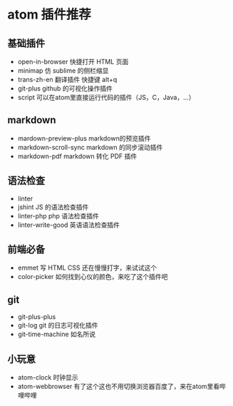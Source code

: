 # atom 插件推荐

## 基础插件
+ open-in-browser 快捷打开 HTML 页面
+ minimap 仿 sublime 的侧栏缩显
+ trans-zh-en 翻译插件 快捷键 alt+q
+ git-plus github 的可视化操作插件
+ script 可以在atom里直接运行代码的插件（JS，C，Java，...）

## markdown
+ mardown-preview-plus markdown的预览插件
+ markdown-scroll-sync markdown 的同步滚动插件
+ markdown-pdf markdown 转化 PDF 插件

## 语法检查
+ linter
+ jshint JS 的语法检查插件
+ linter-php php 语法检查插件
+ linter-write-good 英语语法检查插件

## 前端必备
+ emmet 写 HTML CSS 还在慢慢打字，来试试这个
+ color-picker 如何找到心仪的颜色，来吃了这个插件吧

## git
+ git-plus-plus
+ git-log git 的日志可视化插件
+ git-time-machine 如名所说

## 小玩意
+ atom-clock 时钟显示
+ atom-webbrowser 有了这个这也不用切换浏览器百度了，来在atom里看哔哩哔哩
